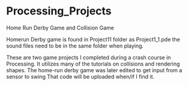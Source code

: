 # Processing_Projects
Home Run Derby Game and Collision Game

Homerun Derby game is found in Project11 folder as Project1_1.pde the sound files need to be in the same folder when playing. 

These are two game projects I completed during a crash course in Processing. 
It utilizes many of the tutorials on collisions and rendering shapes.
The home-run derby game was later edited to get input from a sensor to swing
That code will be uploaded when/if I find it. 
